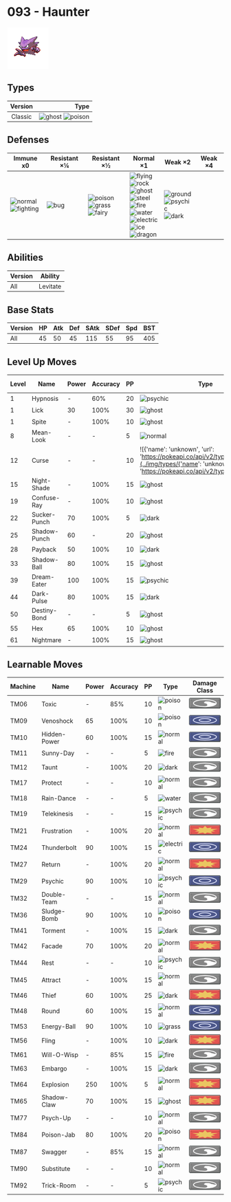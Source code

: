 # 093 - Haunter

![haunter](../img/pokemon/093.png)

## Types

| Version | Type                                                                |
| :-----: | ------------------------------------------------------------------: |
| Classic | ![ghost](../img/types/ghost.png) ![poison](../img/types/poison.png) |

## Defenses

| Immune x0                                                                     | Resistant ×¼                 | Resistant ×½                                                                                                 | Normal ×1                                                                                                                                                                                                                                                                                                                                  | Weak ×2                                                                                                        | Weak ×4 |
| ----------------------------------------------------------------------------- | ---------------------------- | ------------------------------------------------------------------------------------------------------------ | ------------------------------------------------------------------------------------------------------------------------------------------------------------------------------------------------------------------------------------------------------------------------------------------------------------------------------------------ | -------------------------------------------------------------------------------------------------------------- | ------- |
| ![normal](../img/types/normal.png)<br/>![fighting](../img/types/fighting.png) | ![bug](../img/types/bug.png) | ![poison](../img/types/poison.png)<br/>![grass](../img/types/grass.png)<br/>![fairy](../img/types/fairy.png) | ![flying](../img/types/flying.png)<br/>![rock](../img/types/rock.png)<br/>![ghost](../img/types/ghost.png)<br/>![steel](../img/types/steel.png)<br/>![fire](../img/types/fire.png)<br/>![water](../img/types/water.png)<br/>![electric](../img/types/electric.png)<br/>![ice](../img/types/ice.png)<br/>![dragon](../img/types/dragon.png) | ![ground](../img/types/ground.png)<br/>![psychic](../img/types/psychic.png)<br/>![dark](../img/types/dark.png) |         |

## Abilities

| Version | Ability  |
| ------- | -------- |
| All     | Levitate |

## Base Stats

| Version | HP | Atk | Def | SAtk | SDef | Spd | BST |
| ------- | -- | --- | --- | ---- | ---- | --- | --- |
| All     | 45 | 50  | 45  | 115  | 55   | 95  | 405 |

## Level Up Moves

| Level | Name         | Power | Accuracy | PP | Type                                                                                                                                                         | Damage Class                           |
| ----- | ------------ | ----- | -------- | -- | ------------------------------------------------------------------------------------------------------------------------------------------------------------ | -------------------------------------- |
| 1     | Hypnosis     | -     | 60%      | 20 | ![psychic](../img/types/psychic.png)                                                                                                                         | ![status](../img/types/status.png)     |
| 1     | Lick         | 30    | 100%     | 30 | ![ghost](../img/types/ghost.png)                                                                                                                             | ![physical](../img/types/physical.png) |
| 1     | Spite        | -     | 100%     | 10 | ![ghost](../img/types/ghost.png)                                                                                                                             | ![status](../img/types/status.png)     |
| 8     | Mean-Look    | -     | -        | 5  | ![normal](../img/types/normal.png)                                                                                                                           | ![status](../img/types/status.png)     |
| 12    | Curse        | -     | -        | 10 | ![{'name': 'unknown', 'url': 'https://pokeapi.co/api/v2/type/10001/'}](../img/types/{'name': 'unknown', 'url': 'https://pokeapi.co/api/v2/type/10001/'}.png) | ![status](../img/types/status.png)     |
| 15    | Night-Shade  | -     | 100%     | 15 | ![ghost](../img/types/ghost.png)                                                                                                                             | ![special](../img/types/special.png)   |
| 19    | Confuse-Ray  | -     | 100%     | 10 | ![ghost](../img/types/ghost.png)                                                                                                                             | ![status](../img/types/status.png)     |
| 22    | Sucker-Punch | 70    | 100%     | 5  | ![dark](../img/types/dark.png)                                                                                                                               | ![physical](../img/types/physical.png) |
| 25    | Shadow-Punch | 60    | -        | 20 | ![ghost](../img/types/ghost.png)                                                                                                                             | ![physical](../img/types/physical.png) |
| 28    | Payback      | 50    | 100%     | 10 | ![dark](../img/types/dark.png)                                                                                                                               | ![physical](../img/types/physical.png) |
| 33    | Shadow-Ball  | 80    | 100%     | 15 | ![ghost](../img/types/ghost.png)                                                                                                                             | ![special](../img/types/special.png)   |
| 39    | Dream-Eater  | 100   | 100%     | 15 | ![psychic](../img/types/psychic.png)                                                                                                                         | ![special](../img/types/special.png)   |
| 44    | Dark-Pulse   | 80    | 100%     | 15 | ![dark](../img/types/dark.png)                                                                                                                               | ![special](../img/types/special.png)   |
| 50    | Destiny-Bond | -     | -        | 5  | ![ghost](../img/types/ghost.png)                                                                                                                             | ![status](../img/types/status.png)     |
| 55    | Hex          | 65    | 100%     | 10 | ![ghost](../img/types/ghost.png)                                                                                                                             | ![special](../img/types/special.png)   |
| 61    | Nightmare    | -     | 100%     | 15 | ![ghost](../img/types/ghost.png)                                                                                                                             | ![status](../img/types/status.png)     |

## Learnable Moves

| Machine | Name         | Power | Accuracy | PP | Type                                   | Damage Class                           |
| ------- | ------------ | ----- | -------- | -- | -------------------------------------- | -------------------------------------- |
| TM06    | Toxic        | -     | 85%      | 10 | ![poison](../img/types/poison.png)     | ![status](../img/types/status.png)     |
| TM09    | Venoshock    | 65    | 100%     | 10 | ![poison](../img/types/poison.png)     | ![special](../img/types/special.png)   |
| TM10    | Hidden-Power | 60    | 100%     | 15 | ![normal](../img/types/normal.png)     | ![special](../img/types/special.png)   |
| TM11    | Sunny-Day    | -     | -        | 5  | ![fire](../img/types/fire.png)         | ![status](../img/types/status.png)     |
| TM12    | Taunt        | -     | 100%     | 20 | ![dark](../img/types/dark.png)         | ![status](../img/types/status.png)     |
| TM17    | Protect      | -     | -        | 10 | ![normal](../img/types/normal.png)     | ![status](../img/types/status.png)     |
| TM18    | Rain-Dance   | -     | -        | 5  | ![water](../img/types/water.png)       | ![status](../img/types/status.png)     |
| TM19    | Telekinesis  | -     | -        | 15 | ![psychic](../img/types/psychic.png)   | ![status](../img/types/status.png)     |
| TM21    | Frustration  | -     | 100%     | 20 | ![normal](../img/types/normal.png)     | ![physical](../img/types/physical.png) |
| TM24    | Thunderbolt  | 90    | 100%     | 15 | ![electric](../img/types/electric.png) | ![special](../img/types/special.png)   |
| TM27    | Return       | -     | 100%     | 20 | ![normal](../img/types/normal.png)     | ![physical](../img/types/physical.png) |
| TM29    | Psychic      | 90    | 100%     | 10 | ![psychic](../img/types/psychic.png)   | ![special](../img/types/special.png)   |
| TM32    | Double-Team  | -     | -        | 15 | ![normal](../img/types/normal.png)     | ![status](../img/types/status.png)     |
| TM36    | Sludge-Bomb  | 90    | 100%     | 10 | ![poison](../img/types/poison.png)     | ![special](../img/types/special.png)   |
| TM41    | Torment      | -     | 100%     | 15 | ![dark](../img/types/dark.png)         | ![status](../img/types/status.png)     |
| TM42    | Facade       | 70    | 100%     | 20 | ![normal](../img/types/normal.png)     | ![physical](../img/types/physical.png) |
| TM44    | Rest         | -     | -        | 10 | ![psychic](../img/types/psychic.png)   | ![status](../img/types/status.png)     |
| TM45    | Attract      | -     | 100%     | 15 | ![normal](../img/types/normal.png)     | ![status](../img/types/status.png)     |
| TM46    | Thief        | 60    | 100%     | 25 | ![dark](../img/types/dark.png)         | ![physical](../img/types/physical.png) |
| TM48    | Round        | 60    | 100%     | 15 | ![normal](../img/types/normal.png)     | ![special](../img/types/special.png)   |
| TM53    | Energy-Ball  | 90    | 100%     | 10 | ![grass](../img/types/grass.png)       | ![special](../img/types/special.png)   |
| TM56    | Fling        | -     | 100%     | 10 | ![dark](../img/types/dark.png)         | ![physical](../img/types/physical.png) |
| TM61    | Will-O-Wisp  | -     | 85%      | 15 | ![fire](../img/types/fire.png)         | ![status](../img/types/status.png)     |
| TM63    | Embargo      | -     | 100%     | 15 | ![dark](../img/types/dark.png)         | ![status](../img/types/status.png)     |
| TM64    | Explosion    | 250   | 100%     | 5  | ![normal](../img/types/normal.png)     | ![physical](../img/types/physical.png) |
| TM65    | Shadow-Claw  | 70    | 100%     | 15 | ![ghost](../img/types/ghost.png)       | ![physical](../img/types/physical.png) |
| TM77    | Psych-Up     | -     | -        | 10 | ![normal](../img/types/normal.png)     | ![status](../img/types/status.png)     |
| TM84    | Poison-Jab   | 80    | 100%     | 20 | ![poison](../img/types/poison.png)     | ![physical](../img/types/physical.png) |
| TM87    | Swagger      | -     | 85%      | 15 | ![normal](../img/types/normal.png)     | ![status](../img/types/status.png)     |
| TM90    | Substitute   | -     | -        | 10 | ![normal](../img/types/normal.png)     | ![status](../img/types/status.png)     |
| TM92    | Trick-Room   | -     | -        | 5  | ![psychic](../img/types/psychic.png)   | ![status](../img/types/status.png)     |
